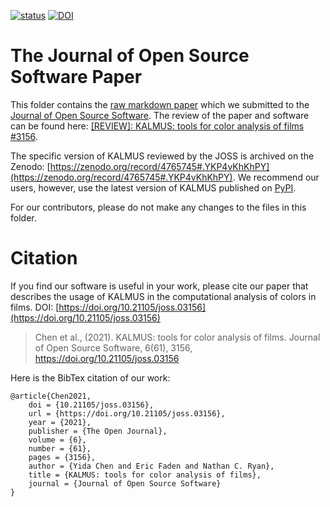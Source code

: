 [![status](https://joss.theoj.org/papers/f7a87aac389fc3cd02807d5fad6ebf50/status.svg)](https://joss.theoj.org/papers/f7a87aac389fc3cd02807d5fad6ebf50)
[![DOI](https://zenodo.org/badge/DOI/10.5281/zenodo.4765745.svg)](https://doi.org/10.5281/zenodo.4765745)

# The Journal of Open Source Software Paper
This folder contains the [raw markdown paper](joss-paper.md) which we submitted to the [Journal of Open Source Software](https://joss.theoj.org/papers/10.21105/joss.03156). The review of the paper and software can be found here: [[REVIEW]: KALMUS: tools for color analysis of films #3156](https://github.com/openjournals/joss-reviews/issues/3156). 

The specific version of KALMUS reviewed by the JOSS is archived on the Zenodo: [https://zenodo.org/record/4765745#.YKP4vKhKhPY](https://zenodo.org/record/4765745#.YKP4vKhKhPY). We recommend our users, however, use the latest version of KALMUS published on [PyPI](https://pypi.org/project/kalmus/).

For our contributors, please do not make any changes to the files in this folder.

# Citation
If you find our software is useful in your work, please cite our paper that describes the usage of KALMUS in the computational analysis of colors in films. DOI: [https://doi.org/10.21105/joss.03156](https://doi.org/10.21105/joss.03156)

> Chen et al., (2021). KALMUS: tools for color analysis of films. Journal of Open Source Software, 6(61), 3156, https://doi.org/10.21105/joss.03156

Here is the BibTex citation of our work:

    @article{Chen2021,
        doi = {10.21105/joss.03156},
        url = {https://doi.org/10.21105/joss.03156},
        year = {2021},
        publisher = {The Open Journal},
        volume = {6},
        number = {61},
        pages = {3156},
        author = {Yida Chen and Eric Faden and Nathan C. Ryan},
        title = {KALMUS: tools for color analysis of films},
        journal = {Journal of Open Source Software}
    }
